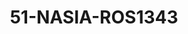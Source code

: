 ---
title: 51-NASIA-ROS1343
image: /v1543919832/viterbo/51-NASIA-ROS1343.jpg
brand: rosa-clara
layout: vestito
---